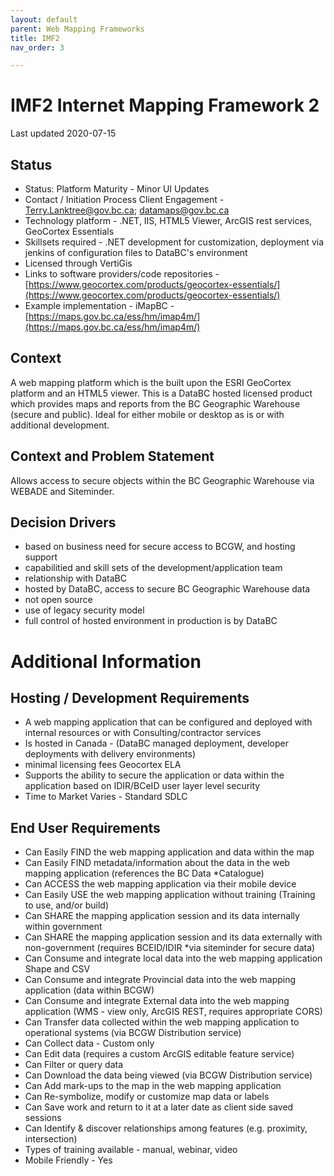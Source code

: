 ```yaml
---
layout: default
parent: Web Mapping Frameworks
title: IMF2
nav_order: 3

---
```


# IMF2 Internet Mapping Framework 2

Last updated 2020-07-15

## Status

* Status: Platform Maturity - Minor UI Updates
* Contact / Initiation Process	Client Engagement - [Terry.Lanktree@gov.bc.ca](mailto:Terry.Lanktree@gov.bc.ca); [datamaps@gov.bc.ca](mailto:datamaps@gov.bc.ca)
* Technology platform - .NET, IIS, HTML5 Viewer, ArcGIS rest services, GeoCortex Essentials
* Skillsets required - .NET development for customization, deployment via jenkins of configuration files to DataBC's environment
* Licensed through VertiGis 
* Links to software providers/code repositories - [https://www.geocortex.com/products/geocortex-essentials/](https://www.geocortex.com/products/geocortex-essentials/)
* Example implementation - iMapBC - [https://maps.gov.bc.ca/ess/hm/imap4m/](https://maps.gov.bc.ca/ess/hm/imap4m/)

## Context

A web mapping platform which is the built upon the ESRI GeoCortex platform and an HTML5 viewer.
This is a DataBC hosted licensed product which provides maps and reports from the BC Geographic Warehouse (secure and public). 
Ideal for either mobile or desktop as is or with additional development.  

## Context and Problem Statement

Allows access to secure objects within the BC Geographic Warehouse via WEBADE and Siteminder.

## Decision Drivers

* based on business need for secure access to BCGW, and hosting support
* capabilitied and skill sets of the development/application team
* relationship with DataBC
* hosted by DataBC, access to secure BC Geographic Warehouse data
* not open source
* use of legacy security model
* full control of hosted environment in production is by DataBC


# Additional Information

## Hosting / Development Requirements
* A web mapping application that can be configured and deployed with internal resources or with Consulting/contractor services 
* Is hosted in Canada	- (DataBC managed deployment, developer deployments with delivery environments)	
* minimal licensing fees Geocortex ELA
* Supports the ability to secure the application or data within the application based on IDIR/BCeID user layer level security	
* Time to Market	Varies - Standard SDLC

## End User Requirements	
* Can Easily FIND the web mapping application and data within the map	
* Can Easily FIND metadata/information about the data in the web mapping application (references the BC Data *Catalogue)
* Can ACCESS the web mapping application via their mobile device
* Can Easily USE the web mapping application without training (Training to use, and/or build)	
* Can SHARE the mapping application session and its data internally within government	
* Can SHARE the mapping application session and its data externally with non-government  (requires BCEID/IDIR *via siteminder for secure data)
* Can Consume and integrate local data into the web mapping application	Shape and CSV
* Can Consume and integrate Provincial data into the web mapping application	(data within BCGW)
* Can Consume and integrate External data into the web mapping application (WMS - view only, ArcGIS REST, requires appropriate CORS)
* Can Transfer data collected within the web mapping application to operational systems  (via BCGW Distribution service)
* Can Collect data - Custom only
* Can Edit data (requires a custom ArcGIS editable feature service)
* Can Filter or query data
* Can Download the data being viewed	(via BCGW Distribution service)
* Can Add mark-ups to the map in the web mapping application	
* Can Re-symbolize, modify or customize map data or labels	
* Can Save work and return to it at a later date as client side saved sessions
* Can Identify & discover relationships among features (e.g. proximity, intersection)	
* Types of training available	- manual, webinar, video
* Mobile Friendly	- Yes

